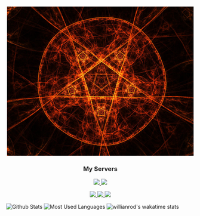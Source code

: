 <p align="center">
  <a href="https://ayakobot.com"><img src="PFP.png" alt="Lars_und_so" width=500></a>
</p>

<h3 align="center">My Servers</h3>
<p align="center"><a href="https://discord.gg/animekos" target="_blank"><img src="https://img.shields.io/badge/Discord-Animekos-b0ff00?style=flat&logo=discord&logoColor=white"/>
<a href="https://support.ayakobot.com" target="_blank"><img src="https://img.shields.io/badge/Discord-Ayako%20Support-b0ff00?style=flat&logo=discord&logoColor=white"/>
<p align="center"><a href="https://discord.gg/aj63GaGGvu" target="_blank"><img src="https://img.shields.io/badge/Discord-Gameverse-b0ff00?style=flat&logo=discord&logoColor=white"/>
<a href="https://discord.gg/pats" target="_blank"><img src="https://img.shields.io/badge/Discord-Cozy%20Kingdom-b0ff00?style=flat&logo=discord&logoColor=white"/>
<a href="https://discord.gg/willis" target="_blank"><img src="https://img.shields.io/badge/Discord-WiLLiS%20Gaming-b0ff00?style=flat&logo=discord&logoColor=white"/></a>
    



![Github Stats](https://github-readme-stats.vercel.app/api?username=Larsundso&show_icons=true&theme=merko )
![Most Used Languages](https://github-readme-stats.vercel.app/api/top-langs/?username=Larsundso&theme=merko&layout=compact)
![willianrod's wakatime stats](https://github-readme-stats.vercel.app/api/wakatime?username=Larsundso&theme=merko)
